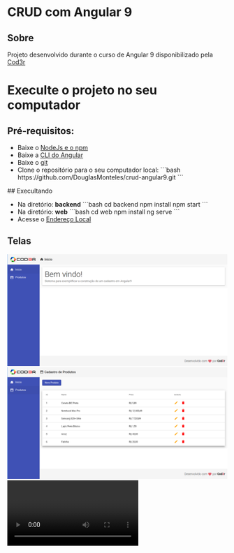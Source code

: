 # CRUD com Angular 9

## Sobre
<p>Projeto desenvolvido durante o curso de Angular 9 disponibilizado pela <a href="https://www.cod3r.com.br/courses/angular-9-essencial" target="_blank">Cod3r</a></p>

# Execulte o projeto no seu computador
## Pré-requisitos:
<ul>
  <li>
    Baixe o <a href="https://nodejs.org/en/" target="_blank">NodeJs e o npm</a>
  </li>

  <li>
    Baixe a <a href="https://cli.angular.io/" target="_blank">CLI do Angular</a>
  </li>
  
  <li>
    Baixe o <a href="https://git-scm.com/" target="_blank">git</a>
  </li>
  
  <li>
    Clone o repositório para o seu computador local:
    ```bash
    https://github.com/DouglasMonteles/crud-angular9.git
    ```
  </li>
</ul>
## Execultando
<ul>
  <li>Na diretório: <strong>backend</strong>
  ```bash
  cd backend
  npm install
  npm start
  ```
  </li>
  
   <li>Na diretório: <strong>web</strong>
  ```bash
  cd web
  npm install
  ng serve
  ```
  </li>
  <li>
  Acesse o <a href="http://localhost:4200/">Endereço Local</a>
  </li>
</ul>

## Telas
<div styles="text-align: center">
  <img styles="margin-botton: 20px" src="https://github.com/DouglasMonteles/crud-angular9/blob/master/readme/Tela%2001.png">
  <img styles="margin-botton: 20px" src="https://github.com/DouglasMonteles/crud-angular9/blob/master/readme/Tela%2002.png">
  <video src="https://github.com/DouglasMonteles/crud-angular9/blob/master/readme/Exibicao%20das%20telas.mp4"></video>
</div>
